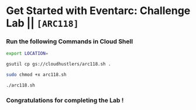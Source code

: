 # Get Started with Eventarc: Challenge Lab || `[ARC118]`

### Run the following Commands in Cloud Shell

```bash
export LOCATION=
```

```bash
gsutil cp gs://cloudhustlers/arc118.sh .

sudo chmod +x arc118.sh

./arc118.sh
```

### Congratulations for completing the Lab !

